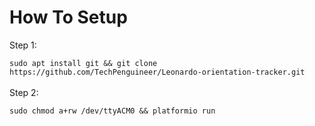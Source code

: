 # How To Setup

Step 1:

 ```sudo apt install git && git clone https://github.com/TechPenguineer/Leonardo-orientation-tracker.git```
<br>
<br>
Step 2:

```sudo chmod a+rw /dev/ttyACM0 && platformio run```